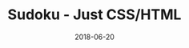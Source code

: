 ---
title: 'Sudoku - Just CSS/HTML'
description: 'Complete a sudoku puzzle without Javascript or server-side interaction.'
gametype: 'hard'
gameid: 100
date: 2018-06-20
tags: []
draft: false
type: 'games'
num19: [{'idx':1,'arr1':[1,2,3,4,5,6,7,8,9],'arr2':[1,2,3,4,5,6,7,8,9]},{'idx':2,'arr1':[1,2,3,4,5,6,7,8,9],'arr2':[1,2,3,4,5,6,7,8,9]},{'idx':3,'arr1':[1,2,3,4,5,6,7,8,9],'arr2':[1,2,3,4,5,6,7,8,9]},{'idx':4,'arr1':[1,2,3,4,5,6,7,8,9],'arr2':[1,2,3,4,5,6,7,8,9]},{'idx':5,'arr1':[1,2,3,4,5,6,7,8,9],'arr2':[1,2,3,4,5,6,7,8,9]},{'idx':6,'arr1':[1,2,3,4,5,6,7,8,9],'arr2':[1,2,3,4,5,6,7,8,9]},{'idx':7,'arr1':[1,2,3,4,5,6,7,8,9],'arr2':[1,2,3,4,5,6,7,8,9]},{'idx':8,'arr1':[1,2,3,4,5,6,7,8,9],'arr2':[1,2,3,4,5,6,7,8,9]},{'idx':9,'arr1':[1,2,3,4,5,6,7,8,9],'arr2':[1,2,3,4,5,6,7,8,9]}]
puzzle: [[0, 0, 8, 0, 0, 0, 0, 0, 4], [7, 0, 0, 0, 4, 3, 2, 0, 0], [0, 2, 0, 5, 8, 0, 0, 7, 0], [9, 0, 0, 0, 7, 0, 8, 0, 5], [0, 6, 0, 9, 0, 0, 0, 0, 0], [1, 0, 0, 0, 5, 0, 7, 0, 9], [0, 9, 0, 7, 3, 0, 0, 2, 0], [8, 0, 0, 0, 2, 5, 4, 0, 0], [0, 0, 1, 0, 0, 0, 0, 0, 7]]
layout: 'sudokucssstatic'
---
